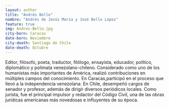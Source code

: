 ```yaml
---
layout: author
title: "Andrés Bello"
nombre: "Andrés de Jesús María y José Bello López"
feature: true
img: Andres-Bello.jpg
city-born: Caracas
date-born: Noviembre
city-death: Santiago de Chile
date-death: Octubre
---
```

Editor, filósofo, poeta, traductor, filólogo, ensayista, educador, político, diplomático y polímata venezolano-chileno. Considerado como uno de los humanistas más importantes de América, realizó contribuciones en múltiples campos del conocimiento. En Caracas,participó en el proceso que llevó a la independencia venezolana. En Chile, desempeñó cargos de senador y profesor, además de dirigir diversos periódicos locales. Como jurista, fue el principal impulsor y redactor del Código Civil, una de las obras jurídicas americanas más novedosas e influyentes de su época.